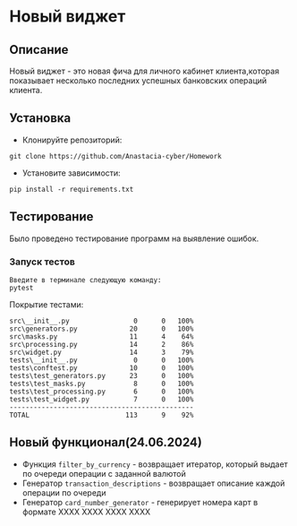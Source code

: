# Новый виджет
## Описание
Новый виджет - это новая фича для личного кабинет клиента,которая показывает несколько последних успешных банковских операций клиента.
## Установка

* Клонируйте репозиторий:
```
git clone https://github.com/Anastacia-cyber/Homework
```
* Установите зависимости:
```
pip install -r requirements.txt
```
## Тестирование
Было проведено тестирование программ на выявление ошибок.

### Запуск тестов
```
Введите в терминале следующую команду:
pytest
```

Покрытие тестами:
```
src\__init__.py                0      0   100%
src\generators.py             20      0   100%
src\masks.py                  11      4    64%
src\processing.py             14      2    86%
src\widget.py                 14      3    79%
tests\__init__.py              0      0   100%
tests\conftest.py             10      0   100%
tests\test_generators.py      23      0   100%
tests\test_masks.py            8      0   100%
tests\test_processing.py       6      0   100%
tests\test_widget.py           7      0   100%
----------------------------------------------
TOTAL                        113      9    92%

```
## Новый функционал(24.06.2024)
* Функция `filter_by_currency` - возвращает итератор, который выдает по очереди операции с заданной валютой
* Генератор `transaction_descriptions` - возвращает описание каждой операции по очереди
* Генератор `card_number_generator` - генерирует номера карт в формате XXXX XXXX XXXX XXXX